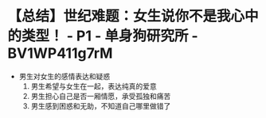 # 【总结】世纪难题：女生说你不是我心中的类型！ - P1 - 单身狗研究所 - BV1WP411g7rM

-   男生对女生的感情表达和疑惑
    1.  男生希望与女生在一起，表达纯真的爱意
    2.  男生担心自己是否一厢情愿，承受孤独和痛苦
    3.  男生感到困惑和无助，不知道自己哪里做错了